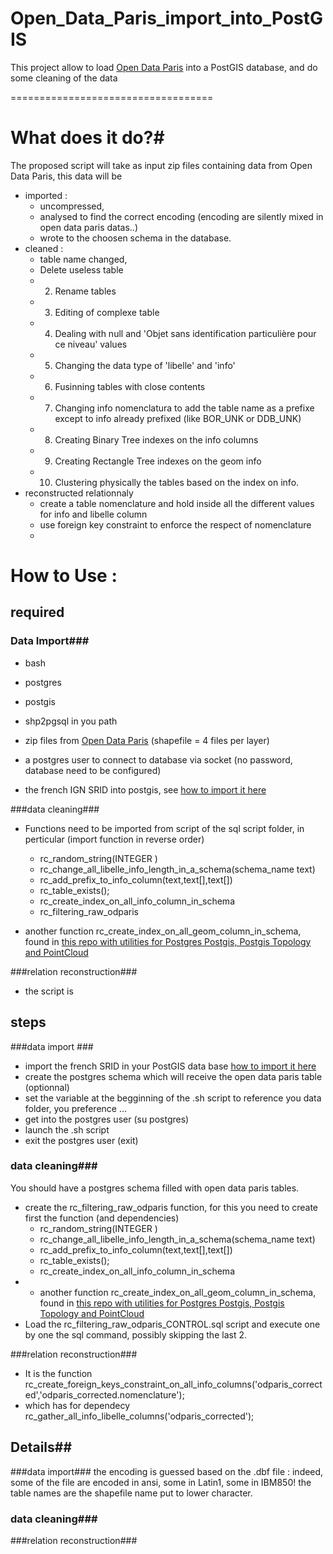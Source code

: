Open_Data_Paris_import_into_PostGIS
===================================

This project allow to load [Open Data Paris](http://opendata.paris.fr/opendata/) into a PostGIS database, and do some cleaning of the data


===================================
# What does it do?#

The proposed script will take as input zip files containing data from Open Data Paris,
this data will be
* imported :
   * uncompressed, 
   * analysed to find the correct encoding (encoding are silently mixed in open data paris datas..)
   * wrote to the choosen schema in the database.
* cleaned :
   * table name changed, 
   *  Delete useless table 
   *  2. Rename tables 	
   *  3. Editing of complexe table 
   *  4. Dealing with null and 'Objet sans identification particulière pour ce niveau' values 
   *  5. Changing the data type of 'libelle' and 'info' 
   *  6. Fusinning tables with close contents 
   *  7. Changing info nomenclatura to add the table name as a prefixe except to info already prefixed (like BOR_UNK or DDB_UNK)
   *  8. Creating Binary Tree indexes on the info columns 
   *  9. Creating Rectangle Tree indexes on the geom info 
   *  10. Clustering physically the tables based on the index on info. 
* reconstructed relationnaly
   * create a table nomenclature and hold inside all the different values for info and libelle column
   * use foreign key constraint to enforce the respect of nomenclature
   * 
   
 


# How to Use : #

## required ##

### Data Import###
 * bash
 * postgres
 * postgis
 * shp2pgsql in you path
 * zip files from [Open Data Paris](http://opendata.paris.fr/opendata/) (shapefile =  4 files per layer)
 * a postgres user to connect to database via socket (no password, database need to be configured)

 * the french IGN SRID into postgis, see [how to import it here](https://github.com/Remi-C/IGN_spatial_ref_for_PostGIS)
 
###data cleaning###

 * Functions need to be imported from script of the sql script folder, in perticular (import function in reverse order)
    * rc_random_string(INTEGER )
    * rc_change_all_libelle_info_length_in_a_schema(schema_name text)
    * rc_add_prefix_to_info_column(text,text[],text[])
    * rc_table_exists();
    * rc_create_index_on_all_info_column_in_schema
    * rc_filtering_raw_odparis

 * another function rc_create_index_on_all_geom_column_in_schema, found in [this repo with utilities for Postgres Postgis, Postgis Topology and PointCloud](https://github.com/Remi-C/PPPP_utilities/tree/master/postgis)
 

###relation reconstruction###

 * the script is 

## steps ##

###data import ###
 
 * import the french SRID in your PostGIS data base [how to import it here](https://github.com/Remi-C/IGN_spatial_ref_for_PostGIS)
 * create the postgres schema which will receive the open data paris table (optionnal)
 * set the variable at the begginning of the .sh script to reference you data folder, you preference ...
 * get into the postgres user (su postgres)
 * launch the .sh script 
 * exit the postgres user (exit)

### data cleaning###

You should have a postgres schema filled with open data paris tables.

 * create the rc_filtering_raw_odparis function, for this you need to  create first the function (and dependencies)
    * rc_random_string(INTEGER )
    * rc_change_all_libelle_info_length_in_a_schema(schema_name text)
    * rc_add_prefix_to_info_column(text,text[],text[])
    * rc_table_exists();
    * rc_create_index_on_all_info_column_in_schema
 *  * another function rc_create_index_on_all_geom_column_in_schema, found in [this repo with utilities for Postgres Postgis, Postgis Topology and PointCloud](https://github.com/Remi-C/PPPP_utilities/tree/master/postgis)
 * Load the rc_filtering_raw_odparis_CONTROL.sql script and execute one by one the sql command, possibly skipping the last 2.

###relation reconstruction###
  
  * It is the function  rc_create_foreign_keys_constraint_on_all_info_columns('odparis_corrected','odparis_corrected.nomenclature');
  *  which has for dependecy rc_gather_all_info_libelle_columns('odparis_corrected');

## Details## 
###data import###
the encoding is guessed based on the .dbf file : indeed, some of the file are encoded in ansi, some in Latin1, some in IBM850!
the table names are the shapefile name put to lower character.

### data cleaning###

###relation reconstruction###

